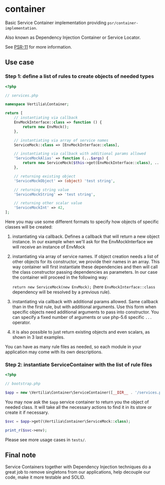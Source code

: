 # container

Basic Service Container implementation providing `psr/container-implementation`.

Also known as Dependency Injection Container or Service Locator.

See [PSR-11](https://www.php-fig.org/psr/psr-11/) for more information.

## Use case

### Step 1: define a list of rules to create objects of needed types

```php
<?php

// services.php

namespace Vertilia\Container;

return [
    // instantiating via callback
    EnvMockInterface::class => function () {
        return new EnvMock();
    },

    // instantiating via array of service names
    ServiceMock::class => [EnvMockInterface::class],

    // instantiating via callback with additional params allowed
    'ServiceMockAlias' => function (...$args) {
        return new ServiceMock($this->get(EnvMockInterface::class), ...$args);
    },

    // returning existing object
    'ServiceMockObject' => (object) 'test string',

    // returning string value
    'ServiceMockString' => 'test string',

    // returning other scalar value
    'ServiceMockInt' => 42,
];
```

Here you may use some different formats to specify how objects of specific
classes will be created:

1. instantiating via callback. Defines a callback that will return a new object
   instance. In our example when we'll ask for the EnvMockInterface we will
   receive an instance of EnvMock

2. instantiating via array of service names. If object creation needs a list of
   other objects for its constructor, we provide their names in an array. This
   way container will first instantiate these dependencies and then will call
   the class constructor passing dependencies as parameters. In our case the
   container will proceed in the following way:

   `return new ServiceMock(new EnvMock);` (here `EnvMockInterface::class`
   dependency will be resolved by a previous rule).

3. instantiating via callback with additional params allowed. Same callback than
   in the first rule, but with additional arguments. Use this form when specific
   objects need additional arguments to pass into constructor. You can specify
   a fixed number of arguments or use php-5.6 specific `...` operator.

4. it is also possible to just return existing objects and even scalars, as
   shown in 3 last examples.

You can have as many rule files as needed, so each module in your application
may come with its own descriptions.

### Step 2: instantiate ServiceContainer with the list of rule files

```php
<?php

// bootstrap.php

$app = new \Vertilia\Container\ServiceContainer([__DIR__ . '/services.php']);
```

You may now ask the `$app` service container to return you the object of needed
class. It will take all the necessary actions to find it in its store or create
it if necessary.

```php
$svc = $app->get(\Vertilia\Container\ServiceMock::class);

print_r($svc->env);
```

Please see more usage cases in `tests/`.

## Final note

Service Containers together with Dependency Injection techniques do a great job
to remove singletons from our applications, help decouple our code, make it more
testable and SOLID.
